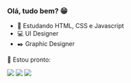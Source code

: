 ### Olá, tudo bem? 😁

- 🌱 Estudando HTML, CSS e Javascript
- 💻 UI Designer
- :black_nib: Graphic Designer

💬 Estou pronto:

<a href="https://instagram.com/silva.alcantara" target="_blank"><img src="https://img.shields.io/badge/-Instagram-%23E4405F?style=for-the-badge&logo=instagram&logoColor=white" target="_blank"></a>
  <a href = "mailto:marcoscontato.design@gmail.com"><img src="https://img.shields.io/badge/-Gmail-%23333?style=for-the-badge&logo=gmail&logoColor=white" target="_blank"></a>
  <a href="https://www.linkedin.com/in/marcossalcantara" target="_blank"><img src="https://img.shields.io/badge/-LinkedIn-%230077B5?style=for-the-badge&logo=linkedin&logoColor=white" target="_blank"></a> 
  
  
